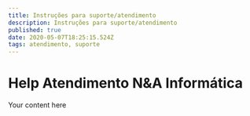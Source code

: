 ```yaml
---
title: Instruções para suporte/atendimento
description: Instruções para suporte/atendimento
published: true
date: 2020-05-07T18:25:15.524Z
tags: atendimento, suporte
---
```


# Help Atendimento N&A Informática
Your content here